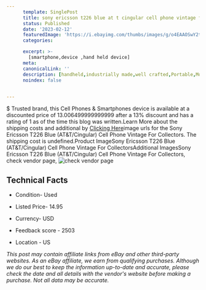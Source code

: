 ```yaml
---
      template: SinglePost
      title: sony ericsson t226 blue at t cingular cell phone vintage for collectors
      status: Published
      date: '2023-02-12'
      featuredImage: 'https://i.ebayimg.com/thumbs/images/g/o4EAAOSwY2tiNewl/s-l225.jpg'
      categories: 

      excerpt: >-
        [smartphone,device ,hand held device]
      meta:
      canonicalLink: ''
      description: [handheld,industrially made,well crafted,Portable,Mobile,Compact,Convenient,Lightweight,Maneuverable,Man-portable,Miniature,Carriable,Hand-held,Light,Holdable,Transportable,Mobile device,Pocket-sized,On-the-go,Wireless,Cordless,Compact size,Convenient size, smartphone,device ,hand held device]
      noindex: false

        
---
```

$
    Trusted brand, this Cell Phones & Smartphones device is available at a discounted price of 13.006499999999999 after a 13% discount and has a rating of 1 as of the time this blog was written.Learn More about the shipping costs and additional by [Clicking Here](https://www.ebay.com/itm/265831215512?hash=item3de4c67198%3Ag%3Ao4EAAOSwY2tiNewl&mkevt=1&mkcid=1&mkrid=711-53200-19255-0&campid=%253CePNCampaignId%253E&customid=%253CreferenceId%253E&toolid=10049)image urls for the Sony Ericsson T226 Blue (AT&T/Cingular) Cell Phone Vintage For Collectors. The shipping cost is undefined.Product ImageSony Ericsson T226 Blue (AT&T/Cingular) Cell Phone Vintage For CollectorsAdditional ImagesSony Ericsson T226 Blue (AT&T/Cingular) Cell Phone Vintage For Collectors, check vendor page, ![check vendor page](https://origin-galleryplus.ebayimg.com/ws/web/265831215512_2_0_1/225x225.jpg,https://origin-galleryplus.ebayimg.com/ws/web/265831215512_3_0_1/225x225.jpg,https://origin-galleryplus.ebayimg.com/ws/web/265831215512_4_0_1/225x225.jpg,https://origin-galleryplus.ebayimg.com/ws/web/265831215512_5_0_1/225x225.jpg,https://origin-galleryplus.ebayimg.com/ws/web/265831215512_6_0_1/225x225.jpg,https://origin-galleryplus.ebayimg.com/ws/web/265831215512_7_0_1/225x225.jpg,https://origin-galleryplus.ebayimg.com/ws/web/265831215512_8_0_1/225x225.jpg)
    
    

 ## Technical Facts 



     
      

 - Condition- Used 


      

 - Listed Price- 14.95 


      

 - Currency- USD 


      

 - Feedback score - 2503 


      

 - Location - US 


      
      

 *_This post may contain affiliate links from eBay and other third-party websites. As an eBay affiliate, we earn from qualifying purchases. Although we do our best to keep the information up-to-date and accurate, please check the date and all details with the vendor's website before making a purchase. Not all data may be accurate._*



    
    
    
    
    